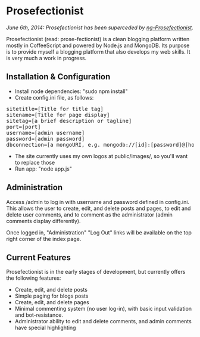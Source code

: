 Prosefectionist
===============

*June 6th, 2014: Prosefectionist has been superceded by [ng-Prosefectionist](https://github.com/bhritchie/ng-prosefectionist).*

Prosefectionist (read: prose-fectionist) is a clean blogging platform written mostly in CoffeeScript and powered by Node.js and MongoDB. Its purpose is to provide myself a blogging platform that also develops my web skills. It is very much a work in progress. 

Installation & Configuration
----------------------------

- Install node dependencies: "sudo npm install"
- Create config.ini file, as follows:

<pre>sitetitle=[Title for title tag]
sitename=<span class="sitename">[Title for page display]</span>
sitetag=[a brief description or tagline]
port=[port]
username=[admin username]
password=[admin password]
dbconnection=[a mongoURI, e.g. mongodb://[id]:[password]@[host]:[port]/[database]</pre>

- The site currently uses my own logos at public/images/, so you'll want to replace those 
- Run app: "node app.js"

Administration
--------------

Access /admin to log in with username and password defined in config.ini. This allows the user to create, edit, and delete posts and pages, to edit and delete user comments, and to comment as the administrator (admin comments display differently).

Once logged in, "Administration" "Log Out" links will be available on the top right corner of the index page.

Current Features
----------------

Prosefectionist is in the early stages of development, but currently offers the following features:

- Create, edit, and delete posts
- Simple paging for blogs posts
- Create, edit, and delete pages
- Minimal commenting system (no user log-in), with basic input validation and bot-resistance.
- Administrator ability to edit and delete comments, and admin comments have special highlighting
